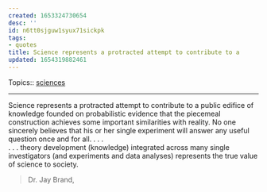```yaml
---
created: 1653324730654
desc: ''
id: n6tt0sjguw1syux71sickpk
tags:
- quotes
title: Science represents a protracted attempt to contribute to a
updated: 1654319882461
---
```

   
Topics::  [sciences](../../topics/sciences.md)   
   
   
---   
   
Science represents a protracted attempt to contribute to a public edifice of knowledge founded on probabilistic evidence that the piecemeal construction achieves some important similarities with reality. No one sincerely believes that his or her single experiment will answer any useful question once and for all. . . .   
. . . theory development (knowledge) integrated across many single investigators (and experiments and data analyses) represents the true value of science to society.   
   
> Dr. Jay Brand,